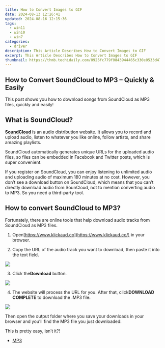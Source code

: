 ```yaml
---
title: How to Convert Images to GIF
date: 2024-08-13 12:26:41
updated: 2024-08-16 12:15:36
tags:
  - win11
  - win10
  - win7
categories:
  - driver
description: This Article Describes How to Convert Images to GIF
excerpt: This Article Describes How to Convert Images to GIF
thumbnail: https://thmb.techidaily.com/0925fc779f0843944465c330e0533d47cac4851d58ef98585f8f45212c0df5ac.jpg
---
```


## How to Convert SoundCloud to MP3 – Quickly & Easily

This post shows you how to download songs from SoundCloud as MP3 files, quickly and easily!

## What is SoundCloud?

**[SoundCloud](https://soundcloud.com/)**  is an audio distribution website. It allows you to record and upload audio, listen to whatever you like online, follow artists, and share amazing playlists.

 SoundCloud automatically generates unique URLs for the uploaded audio files, so files can be embedded in Facebook and Twitter posts, which is super convenient.

 If you register on SoundCloud, you can enjoy listening to unlimited audio and uploading audio of maximum 180 minutes at no cost. However, you don’t see a download button on SoundCloud, which means that you can’t directly download audio from SounCloud, not to mention converting audio to MP3\. So you need a third-party tool.

## How to convert SoundCloud to MP3?

 Fortunately, there are online tools that help download audio tracks from SoundCloud as MP3 files.

 1) Open[https://www.klickaud.co](https://www.klickaud.co/) in your browser.

 2) Copy the URL of the audio track you want to download, then paste it into the text field.

![](https://images.drivereasy.com/wp-content/uploads/2019/05/image-50-1024x240.png)

 3) Click the**Download** button.

![](https://images.drivereasy.com/wp-content/uploads/2019/05/image-53-1024x233.png)

 4) The website will process the URL for you. After that, click**DOWNLOAD COMPLETE** to download the .MP3 file.

![](https://images.drivereasy.com/wp-content/uploads/2019/05/image-55.png)

 Then open the output folder where you save your downloads in your browser and you’ll find the MP3 file you just downloaded.

This is pretty easy, isn’t it?!

* [MP3](https://tools.techidaily.com/drivereasy/download/)

<ins class="adsbygoogle"
     style="display:block"
     data-ad-format="autorelaxed"
     data-ad-client="ca-pub-7571918770474297"
     data-ad-slot="1223367746"></ins>



<ins class="adsbygoogle"
     style="display:block"
     data-ad-client="ca-pub-7571918770474297"
     data-ad-slot="8358498916"
     data-ad-format="auto"
     data-full-width-responsive="true"></ins>
